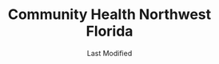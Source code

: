 ---
layout: location-page
date: Last Modified
description: "Local COVID-19 testing is available at Community Health Northwest Florida in Pensacola, Florida, USA."
permalink: "locations/florida/pensacola/community-health-northwest-florida/"
tags:
  - locations
  - florida
title: Community Health Northwest Florida
uniqueName: community-health-northwest-florida
state: Florida
stateAbbr: FL
hood: "Pensacola"
address: "1300 W Cervantes St."
city: "Pensacola"
zip: "32501"
zipsNearby: "32530 32531 32533 32535 32536 32537 32539 32434 32540 32541 32550 32542 32547 32548 32549 32560 32561 32562 32563 32566 32564 32565 32567 32568 32544 32569 32570 32571 32572 32583 32577 32578 32588 32501 32502 32503 32504 32505 32506 32507 32508 32509 32511 32512 32513 32514 32516 32520 32521 32522 32523 32524 32526 32534 32559 32590 32591 32592 32459 32579 32580 36502 36503 36504 36505 36507 36511 36426 36427 36429 36432 36523 36525 36526 36527 36577 36528 36530 36532 36533 36441 36535 36536 36542 36547 36543 36549 36551 36555 36601 36602 36603 36604 36605 36606 36607 36608 36609 36610 36611 36612 36613 36615 36616 36617 36618 36619 36625 36628 36630 36633 36640 36641 36644 36652 36660 36663 36670 36671 36675 36685 36688 36689 36691 36693 36695 36559 36561 36562 36564 36454 36473 36567 36574 36571 36572 36576 36578 36579 36580 36582 36590 36483 36621 36622 36690" 
mapUrl: "http://maps.apple.com/?q=Community+Health+Northwest+Florida&address=1300+W+Cervantes+St,Pensacola,Florida,32501"
locationType: Drive-thru
phone: "850-746-2684"
website: "https://healthcare.ascension.org/Specialty%20Care/Coronavirus"
onlineBooking: undefined
closed: undefined
closedUpdate: May 23rd, 2020
notes: "Requires phone screen."
days: Wednesdays
hours: 9AM-1PM
ctaMessage: Learn more
ctaUrl: "https://healthcare.ascension.org/Specialty%20Care/Coronavirus"
---
